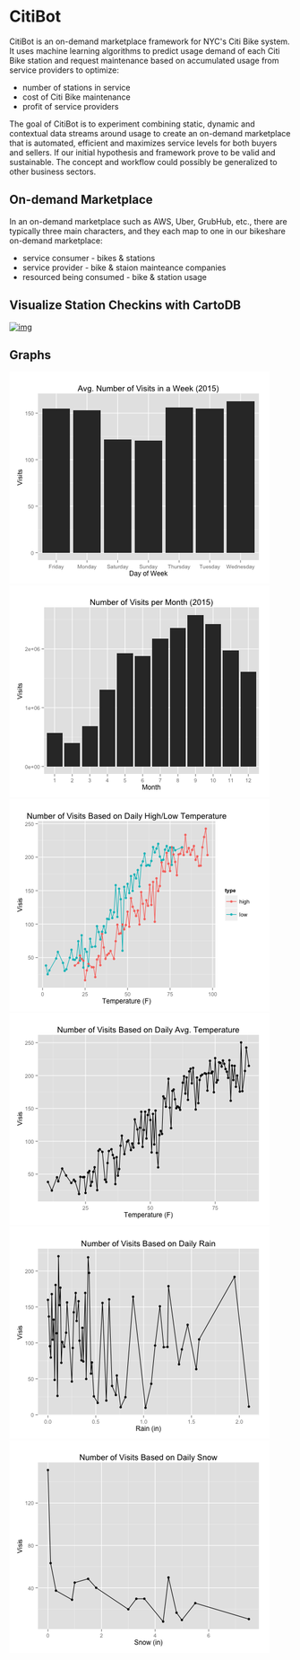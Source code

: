 CitiBot
==============
CitiBot is an on-demand marketplace framework for NYC's Citi Bike system. It uses machine learning algorithms to predict usage demand of each Citi Bike station and request maintenance based on accumulated usage from service providers to optimize:
* number of stations in service 
* cost of Citi Bike maintenance
* profit of service providers 

The goal of CitiBot is to experiment combining static, dynamic and contextual data streams around usage to create an on-demand marketplace that is automated, efficient and maximizes service levels for both buyers and sellers. If our initial hypothesis and framework prove to be valid and sustainable. The concept and workflow could possibly be generalized to other business sectors.

On-demand Marketplace
---------------------
In an on-demand marketplace such as AWS, Uber, GrubHub, etc., there are typically three main characters, and they each map to one in our bikeshare on-demand marketplace:
* service consumer - bikes & stations
* service provider - bike & staion mainteance companies
* resourced being consumed - bike & station usage

Visualize Station Checkins with CartoDB
---------------------------------
[![img](graphs/cartoFeb)](https://violinbeats.cartodb.com/viz/d387b8fe-eead-11e5-a8f9-0e5db1731f59/public_map)

Graphs
-------
![img](graphs/avgDayVisits.png)
![img](graphs/monthVisits.png)
![img](graphs/tempVisits.png)
![img](graphs/avgTempVisits.png)
![img](graphs/rainVisits.png)
![img](graphs/snowVisits.png)
